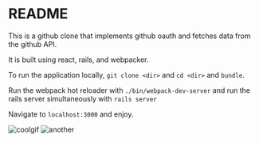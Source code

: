 # README
This is a github clone that implements github oauth and fetches data from the github API.

It is built using react, rails, and webpacker. 

To run the application locally, `git clone <dir>` and `cd <dir>` and `bundle`.

Run the webpack hot reloader with `./bin/webpack-dev-server` and run the rails server simultaneously with `rails server`

Navigate to `localhost:3000` and enjoy.

![coolgif](http://g.recordit.co/Qz1BwrB4w2.gif)
![another](http://g.recordit.co/Oe2JTgwwNo.gif)
